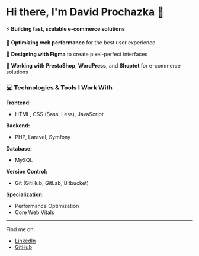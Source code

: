 # Hi there, I'm David Prochazka 👋

⚡ **Building fast, scalable e-commerce solutions**

🚀 **Optimizing web performance** for the best user experience

🎨 **Designing with Figma** to create pixel-perfect interfaces

🛒 **Working with PrestaShop**, **WordPress**, and **Shoptet** for e-commerce solutions


### 💻 Technologies & Tools I Work With

**Frontend:**
- HTML, CSS (Sass, Less), JavaScript

**Backend:**
- PHP, Laravel, Symfony

**Database:**
- MySQL

**Version Control:**
- Git (GitHub, GitLab, Bitbucket)

**Specialization:**
- Performance Optimization
- Core Web Vitals

---

Find me on:
- [LinkedIn](https://www.linkedin.com/in/daprochazka/)
- [GitHub](https://github.com/daprochazka)
